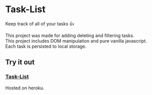 # Task-List

Keep track of all of your tasks  :+1:<br />


This project was made for adding deleting and filtering tasks.<br />
This project includes DOM manipulation and pure vanilla javascript.<br />
Each task is persisted to local storage.<br />

## Try it out
### [Task-List](https://taskapplist.herokuapp.com/)<br />
Hosted on heroku.
